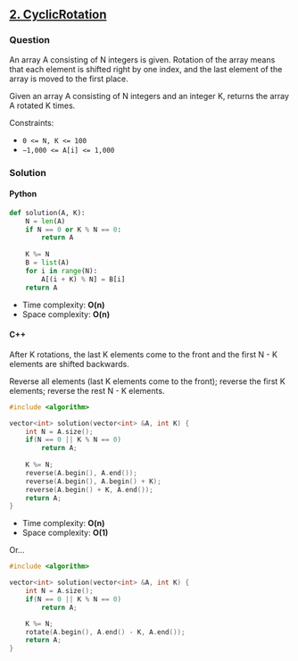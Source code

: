 ## **[2. CyclicRotation](https://app.codility.com/programmers/lessons/2-arrays/cyclic_rotation/)**

### Question
An array A consisting of N integers is given. Rotation of the array means that each element is shifted right by one index, 
and the last element of the array is moved to the first place. 

Given an array A consisting of N integers and an integer K, returns the array A rotated K times.

Constraints:
- `0 <= N, K <= 100`
- `−1,000 <= A[i] <= 1,000`

### Solution

#### Python
```python
def solution(A, K):
    N = len(A)
    if N == 0 or K % N == 0:
        return A
    
    K %= N
    B = list(A)
    for i in range(N):
        A[(i + K) % N] = B[i]
    return A
```

- Time complexity: **O(n)**
- Space complexity: **O(n)**


#### C++
After K rotations, the last K elements come to the front and the first N - K elements are shifted backwards.

Reverse all elements (last K elements come to the front); reverse the first K elements; reverse the rest N - K elements.
```cpp
#include <algorithm>

vector<int> solution(vector<int> &A, int K) {
    int N = A.size();
    if(N == 0 || K % N == 0)
        return A;
    
    K %= N;
    reverse(A.begin(), A.end());
    reverse(A.begin(), A.begin() + K);
    reverse(A.begin() + K, A.end());
    return A;
}
```

- Time complexity: **O(n)**
- Space complexity: **O(1)**

Or...

```cpp
#include <algorithm>

vector<int> solution(vector<int> &A, int K) {
    int N = A.size();
    if(N == 0 || K % N == 0)
        return A;

    K %= N;
    rotate(A.begin(), A.end() - K, A.end());
    return A;
}
```
